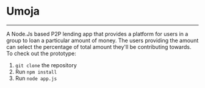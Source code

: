 <h1>Umoja</h1>
<hr>

<p>A Node.Js based P2P lending app that provides a platform for users in a group to loan a particular amount of 
money. The users providing the amount can select the percentage of 
total amount they'll be contributing towards. </p.

<h2>To check out the prototype:</h2>
<ol>
<li><code>git clone</code> the repository</li>
<li>Run <code>npm install</code>
<li>Run <code>node app.js</code>
</ol>
